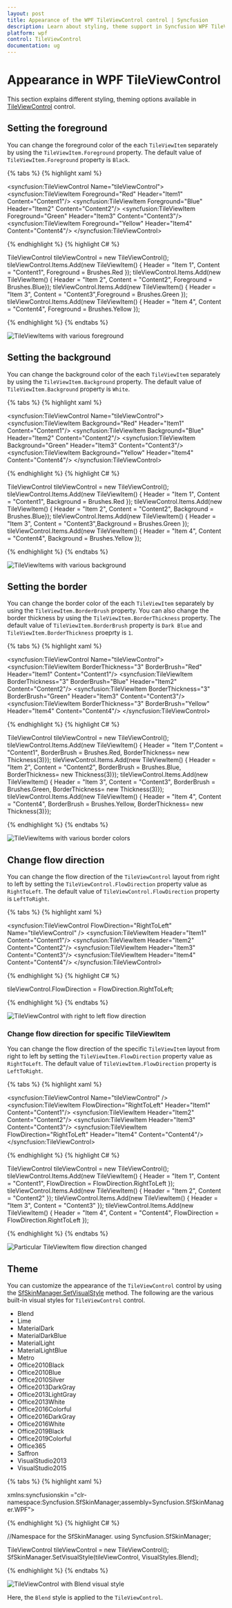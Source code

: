 ```yaml
---
layout: post
title: Appearance of the WPF TileViewControl control | Syncfusion
description: Learn about styling, theme support in Syncfusion WPF TileViewControl control and more details about the control features.
platform: wpf
control: TileViewControl
documentation: ug
---
```


# Appearance in WPF TileViewControl

This section explains different styling, theming options available in [TileViewControl](https://help.syncfusion.com/cr/cref_files/wpf/Syncfusion.Shared.Wpf~Syncfusion.Windows.Shared.TileViewControl.html) control.

## Setting the foreground

You can change the foreground color of the each `TileViewItem` separately by using the `TileViewItem.Foreground` property. The default value of `TileViewItem.Foreground` property is `Black`.

{% tabs %}
{% highlight xaml %}

<syncfusion:TileViewControl Name="tileViewControl">
    <syncfusion:TileViewItem Foreground="Red" Header="Item1" Content="Content1"/>
    <syncfusion:TileViewItem Foreground="Blue" Header="Item2" Content="Content2"/>
    <syncfusion:TileViewItem Foreground="Green" Header="Item3" Content="Content3"/>
    <syncfusion:TileViewItem Foreground="Yellow" Header="Item4" Content="Content4"/>
</syncfusion:TileViewControl>

{% endhighlight %}
{% highlight C# %}

TileViewControl tileViewControl = new TileViewControl();
tileViewControl.Items.Add(new TileViewItem() { Header = "Item 1",
    Content = "Content1", Foreground = Brushes.Red });
tileViewControl.Items.Add(new TileViewItem() { Header = "Item 2",
    Content = "Content2", Foreground = Brushes.Blue});
tileViewControl.Items.Add(new TileViewItem() { Header = "Item 3",
    Content = "Content3",Foreground = Brushes.Green });
tileViewControl.Items.Add(new TileViewItem() { Header = "Item 4",
    Content = "Content4", Foreground = Brushes.Yellow });

{% endhighlight %}
{% endtabs %}

![TileViewItems with various foreground](Appearance_images/Foreground.png)

## Setting the background

You can change the background color of the each `TileViewItem` separately by using the `TileViewItem.Background` property. The default value of `TileViewItem.Background` property is `White`.

{% tabs %}
{% highlight xaml %}

<syncfusion:TileViewControl Name="tileViewControl">
    <syncfusion:TileViewItem Background="Red" Header="Item1" Content="Content1"/>
    <syncfusion:TileViewItem Background="Blue" Header="Item2" Content="Content2"/>
    <syncfusion:TileViewItem Background="Green" Header="Item3" Content="Content3"/>
    <syncfusion:TileViewItem Background="Yellow" Header="Item4" Content="Content4"/>
</syncfusion:TileViewControl>

{% endhighlight %}
{% highlight C# %}

TileViewControl tileViewControl = new TileViewControl();
tileViewControl.Items.Add(new TileViewItem() { Header = "Item 1",
    Content = "Content1", Background = Brushes.Red });
tileViewControl.Items.Add(new TileViewItem() { Header = "Item 2",
    Content = "Content2", Background = Brushes.Blue});
tileViewControl.Items.Add(new TileViewItem() { Header = "Item 3",
    Content = "Content3",Background = Brushes.Green });
tileViewControl.Items.Add(new TileViewItem() { Header = "Item 4",
    Content = "Content4", Background = Brushes.Yellow });

{% endhighlight %}
{% endtabs %}

![TileViewItems with various background](Appearance_images/Background.png)

## Setting the border

You can change the border color of the each `TileViewItem` separately by using the `TileViewItem.BorderBrush` property. You can also change the border thickness by using the `TileViewItem.BorderThickness` property. The default value of `TileViewItem.BorderBrush` property is `Dark Blue` and `TileViewItem.BorderThickness` proeprty is `1`.

{% tabs %}
{% highlight xaml %}

<syncfusion:TileViewControl Name="tileViewControl">
    <syncfusion:TileViewItem BorderThickness="3" BorderBrush="Red"
                             Header="Item1" Content="Content1"/>
    <syncfusion:TileViewItem BorderThickness="3" BorderBrush="Blue" 
                             Header="Item2" Content="Content2"/>
    <syncfusion:TileViewItem BorderThickness="3" BorderBrush="Green" 
                             Header="Item3" Content="Content3"/>
    <syncfusion:TileViewItem BorderThickness="3" BorderBrush="Yellow"
                             Header="Item4" Content="Content4"/>
</syncfusion:TileViewControl>

{% endhighlight %}
{% highlight C# %}

TileViewControl tileViewControl = new TileViewControl();
tileViewControl.Items.Add(new TileViewItem() { Header = "Item 1",Content = "Content1",
     BorderBrush = Brushes.Red, BorderThickness= new Thickness(3)});
tileViewControl.Items.Add(new TileViewItem() { Header = "Item 2", Content = "Content2", 
     BorderBrush = Brushes.Blue, BorderThickness= new Thickness(3)});
tileViewControl.Items.Add(new TileViewItem() { Header = "Item 3", Content = "Content3",
     BorderBrush = Brushes.Green, BorderThickness= new Thickness(3)});
tileViewControl.Items.Add(new TileViewItem() { Header = "Item 4", Content = "Content4", 
     BorderBrush = Brushes.Yellow, BorderThickness= new Thickness(3)});

{% endhighlight %}
{% endtabs %}

![TileViewItems with various border colors](Appearance_images/BorderBrush.png)

## Change flow direction

You can change the flow direction of the `TileViewControl` layout from right to left by setting the `TileViewControl.FlowDirection` property value as `RightToLeft`. The default value of `TileViewControl.FlowDirection` property is `LeftToRight`.

{% tabs %}
{% highlight xaml %}

<syncfusion:TileViewControl FlowDirection="RightToLeft"
                            Name="tileViewControl" />
     <syncfusion:TileViewItem Header="Item1" Content="Content1"/>
     <syncfusion:TileViewItem Header="Item2" Content="Content2"/>
     <syncfusion:TileViewItem Header="Item3" Content="Content3"/>
     <syncfusion:TileViewItem Header="Item4" Content="Content4"/>
</syncfusion:TileViewControl>

{% endhighlight %}
{% highlight C# %}

tileViewControl.FlowDirection = FlowDirection.RightToLeft;

{% endhighlight %}
{% endtabs %}

![TileViewControl with right to left flow direction](Appearance_images/rtl.png)

### Change flow direction for specific TileViewItem

You can change the flow direction of the specific `TileViewItem` layout from right to left by setting the `TileViewItem.FlowDirection` property value as `RightToLeft`. The default value of `TileViewItem.FlowDirection` property is `LeftToRight`.

{% tabs %}
{% highlight xaml %}

<syncfusion:TileViewControl Name="tileViewControl" />
     <syncfusion:TileViewItem FlowDirection="RightToLeft" Header="Item1"
                              Content="Content1"/>
     <syncfusion:TileViewItem Header="Item2" Content="Content2"/>
     <syncfusion:TileViewItem Header="Item3" Content="Content3"/>
     <syncfusion:TileViewItem FlowDirection="RightToLeft" Header="Item4" 
                              Content="Content4"/>
</syncfusion:TileViewControl>

{% endhighlight %}
{% highlight C# %}

TileViewControl tileViewControl = new TileViewControl();
tileViewControl.Items.Add(new TileViewItem() { Header = "Item 1",
    Content = "Content1", FlowDirection = FlowDirection.RightToLeft });
tileViewControl.Items.Add(new TileViewItem() { Header = "Item 2",
    Content = "Content2" });
tileViewControl.Items.Add(new TileViewItem() { Header = "Item 3",
    Content = "Content3" });
tileViewControl.Items.Add(new TileViewItem() { Header = "Item 4",
    Content = "Content4", FlowDirection = FlowDirection.RightToLeft });

{% endhighlight %}
{% endtabs %}

![Particular TileViewItem flow direction changed](Appearance_images/TileViewItem_rtl.png)

## Theme

You can customize the appearance of the `TileViewControl` control by using the [SfSkinManager.SetVisualStyle](https://help.syncfusion.com/cr/cref_files/wpf/Syncfusion.SfSkinmanager.Wpf~Syncfusion.SfSkinmanager.SfSkinmanager~SetVisualStyle.html) method. The following are the various built-in visual styles for `TileViewControl` control.

* Blend
* Lime
* MaterialDark
* MaterialDarkBlue
* MaterialLight
* MaterialLightBlue
* Metro
* Office2010Black
* Office2010Blue
* Office2010Silver
* Office2013DarkGray
* Office2013LightGray
* Office2013White
* Office2016Colorful
* Office2016DarkGray
* Office2016White
* Office2019Black
* Office2019Colorful
* Office365
* Saffron
* VisualStudio2013
* VisualStudio2015

{% tabs %}
{% highlight xaml %}

<Window>
    <!--Theme Namespace-->
    xmlns:syncfusionskin ="clr-namespace:Syncfusion.SfSkinManager;assembly=Syncfusion.SfSkinManager.WPF">
    <Grid>
          <syncfusion:TileViewControl syncfusionskin:SfSkinManager.VisualStyle="Blend" 
                                      Name="tileViewControl" >
               <syncfusion:TileViewItem Header="Item1" Content="Content1"/>
               <syncfusion:TileViewItem Header="Item2" Content="Content2"/>
               <syncfusion:TileViewItem Header="Item3" Content="Content3"/>
               <syncfusion:TileViewItem Header="Item4" Content="Content4"/>
          </syncfusion:TileViewControl>
     </Grid>
</Window>
</Window>

{% endhighlight %}
{% highlight C# %}

//Namespace for the SfSkinManager.
using Syncfusion.SfSkinManager;

TileViewControl tileViewControl = new TileViewControl();
SfSkinManager.SetVisualStyle(tileViewControl, VisualStyles.Blend);

{% endhighlight %}
{% endtabs %}

![TileViewControl with Blend visual style](Appearance_images/blend.png)

Here, the `Blend` style is applied to the `TileViewControl`.
